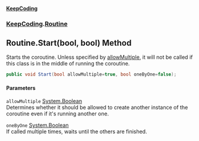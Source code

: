 #### [KeepCoding](index.md 'index')
### [KeepCoding](KeepCoding.md 'KeepCoding').[Routine](KeepCoding_Routine.md 'KeepCoding.Routine')
## Routine.Start(bool, bool) Method
Starts the coroutine. Unless specified by [allowMultiple](KeepCoding_Routine_Start(bool_bool).md#KeepCoding_Routine_Start(bool_bool)_allowMultiple 'KeepCoding.Routine.Start(bool, bool).allowMultiple'), it will not be called if this class is in the middle of running the coroutine.  
```csharp
public void Start(bool allowMultiple=true, bool oneByOne=false);
```
#### Parameters
<a name='KeepCoding_Routine_Start(bool_bool)_allowMultiple'></a>
`allowMultiple` [System.Boolean](https://docs.microsoft.com/en-us/dotnet/api/System.Boolean 'System.Boolean')  
Determines whether it should be allowed to create another instance of the coroutine even if it's running another one.
  
<a name='KeepCoding_Routine_Start(bool_bool)_oneByOne'></a>
`oneByOne` [System.Boolean](https://docs.microsoft.com/en-us/dotnet/api/System.Boolean 'System.Boolean')  
If called multiple times, waits until the others are finished.
  
